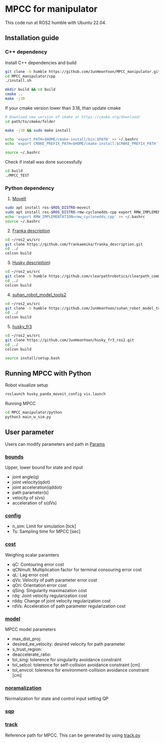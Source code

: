 # MPCC for manipulator
This code run at ROS2 humble with Ubuntu 22.04.

## Installation guide
### C++ dependency
Install C++ dependencies and build
```sh
git clone -b humble https://github.com/JunHeonYoon/MPCC_manipulator.git
cd MPCC_manipulator/cpp
./install.sh

mkdir build && cd build
cmake ..
make -j30
```

If your cmake version lower than 3.18, than update cmake
```sh
# Download new version of cmake at https://cmake.org/download/
cd path/to/cmake/folder

make -j30 && sudo make install

echo 'export PATH=$HOME/cmake-install/bin:$PATH' >> ~/.bashrc
echo 'export CMAKE_PREFIX_PATH=$HOME/cmake-install:$CMAKE_PREFIX_PATH' >> ~/.bashrc

source ~/.bashrc
```

Check if install was done successfully
```sh
cd build
./MPCC_TEST
```

### Python dependency
1. [MoveIt](https://moveit.ai/)
```sh
sudo apt install ros-$ROS_DISTRO-moveit
sudo apt install ros-$ROS_DISTRO-rmw-cyclonedds-cpp export RMW_IMPLEMENTATION=rmw_cyclonedds_cpp
echo 'export RMW_IMPLEMENTATION=rmw_cyclonedds_cpp' >> ~/.bashrc
source ~/.bashrc
```
2. [Franka description](https://github.com/frankaemika/franka_description)
```sh
cd ~/ros2_ws/src
git clone https://github.com/frankaemika/franka_description.git
cd ../
colcon build
```
3. [Husky description](https://github.com/clearpathrobotics/clearpath_common/tree/humble))
```sh
cd ~/ros2_ws/src
git clone -b humble https://github.com/clearpathrobotics/clearpath_common.git 
cd ../
colcon build
```
4. [suhan_robot_model_tools2](https://github.com/JunHeonYoon/suhan_robot_model_tools/tree/humble)
```sh
cd ~/ros2_ws/src
git clone -b humble https://github.com/JunHeonYoon/suhan_robot_model_tools.git
cd ../
colcon build
```
5. [husky_fr3](https://github.com/JunHeonYoon/husky_fr3_ros2)
```sh
cd ~/ros2_ws/src
git clone https://github.com/JunHeonYoon/husky_fr3_ros2.git
cd ../
colcon build

source install/setup.bash
```
## Running MPCC with Python
Robot visualize setup
```sh
roslaunch husky_panda_moveit_config vis.launch
```

Running MPCC
```sh
cd MPCC_manipulator/python
python3 main_w_sim.py
```

## User parameter
Users can modify parameters and path in [Params](https://github.com/JunHeonYoon/MPCC_manipulator/tree/master/cpp/Params)

### [bounds](https://github.com/JunHeonYoon/MPCC_manipulator/blob/master/cpp/Params/bounds.json)
Upper, lower bound for state and input
- joint angle(q)
- joint velocity(qdot)
- joint acceleration(qddot)
- path parameter(s)
- velocity of s(vs)
- acceleration of s(dVs) 

### [config](https://github.com/JunHeonYoon/MPCC_manipulator/blob/master/cpp/Params/config.json)
- n_sim: Limit for simulation [tick]
- Ts: Sampling time for MPCC [sec]

### [cost](https://github.com/JunHeonYoon/MPCC_manipulator/blob/master/cpp/Params/cost.json)
Weighing scalar paramters
- qC: Contouring error cost
- qCNmult: Multiplication factor for terminal consouring error cost
- qL: Lag error cost
- qVs: Velocity of path parameter error cost
- qOri: Orientation error cost
- qSing: Singularity maximazation cost
- rdq: Joint velocity regularization cost
- rddq: Change of joint velocity regularization cost
- rdVs: Acceleration of path parameter regularization cost

### [model](https://github.com/JunHeonYoon/MPCC_manipulator/blob/master/cpp/Params/model.json)
MPCC model parameters
- max_dist_proj:
- desired_ee_velocity: desired velocity for path parameter
- s_trust_region:
- deaccelerate_ratio:
- tol_sing: tolerence for singularity avoidance constraint
- tol_selcol: tolerence for self-collision avoidance constraint [cm]
- tol_envcol: tolerence for environment-collision avoidance constraint [cm]
 
### [noramalization](https://github.com/JunHeonYoon/MPCC_manipulator/blob/master/cpp/Params/normalization.json)
Normalization for state and control input setting QP
  
### [sqp](https://github.com/JunHeonYoon/MPCC_manipulator/blob/master/cpp/Params/sqp.json)
  
### [track](https://github.com/JunHeonYoon/MPCC_manipulator/blob/master/cpp/Params/track.json)
Reference path for MPCC.
This can be generated by using [track.py](https://github.com/JunHeonYoon/MPCC_manipulator/blob/master/cpp/Params/track.py)
